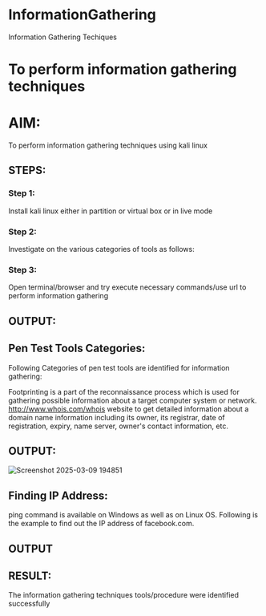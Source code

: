 # InformationGathering
Information Gathering Techiques

# To perform information gathering techniques

# AIM:

To perform information gathering techniques using kali linux 

## STEPS:

### Step 1:

Install kali linux either in partition or virtual box or in live mode

### Step 2:

Investigate on the various categories of tools as follows:

### Step 3:
Open terminal/browser and try execute necessary commands/use url to perform information gathering


## OUTPUT:
## Pen Test Tools Categories:
Following Categories of pen test tools are identified for information gathering:

Footprinting is a part of the reconnaissance process which is used for gathering possible information about a target computer system or network. http://www.whois.com/whois website to get detailed information about a domain name information including its owner, its registrar, date of registration, expiry, name server, owner's contact information, etc.
## OUTPUT:
![Screenshot 2025-03-09 194851](https://github.com/user-attachments/assets/c1eb9e69-2455-44cc-9d2c-1ea7211797eb)
## Finding IP Address:
ping command is available on Windows as well as on Linux OS. Following is the example to find out the IP address of facebook.com.

## OUTPUT

## RESULT:
The information gathering techniques tools/procedure were  identified successfully
